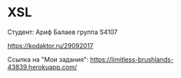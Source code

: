 # XSL

Cтудент: Ариф Балаев группа S4107

https://kodaktor.ru/29092017

Ссылка на "Мои задания": https://limitless-brushlands-43839.herokuapp.com/
